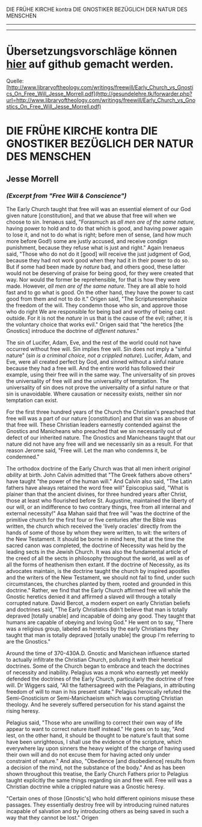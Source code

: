<!--t DIE FRÜHE KIRCHE kontra DIE GNOSTIKER BEZÜGLICH DER NATUR DES MENSCHEN - in Arbeit (0% übersetzt) t-->
<!--d d-->

DIE FRÜHE KIRCHE kontra DIE GNOSTIKER BEZÜGLICH DER NATUR DES MENSCHEN

- - - 
- - -

# Übersetzungsvorschläge können [hier](https://github.com/gesundelehre/gesundelehre_translate/blob/master/content/freier-wille-kontra-totale-verderbtheit/die-fruehe-kirche-kontra-die-gnostiker-bezueglich-der-natur-des-menschen.md) auf github gemacht werden.

Quelle: [http://www.libraryoftheology.com/writings/freewill/Early_Church_vs_Gnostics_On_Free_Will_Jesse_Morrell.pdf](http://gesundelehre.tk/forwarder.php?url=http://www.libraryoftheology.com/writings/freewill/Early_Church_vs_Gnostics_On_Free_Will_Jesse_Morrell.pdf)

# DIE FRÜHE KIRCHE kontra DIE GNOSTIKER BEZÜGLICH DER NATUR DES MENSCHEN

## Jesse Morrell

### _(Excerpt from "Free Will & Conscience")_

The Early Church taught that free will was an essential element of our God given nature [constitution], and that we abuse that free will when we choose to sin. Irenaeus said, "Forasmuch as _all men are of the same nature,_ having power to hold and to do that which is good, and having power again to lose it, and not to do what is right; before men of sense, (and how much more before God!) some are justly accused, and receive condign punishment, because they refuse what is just and right." Again Irenaeus said, "Those who do not do it [good] will receive the just judgment of God, because they had not work good when they had it in their power to do so. But if some had been made by _nature_ bad, and others good, these latter would not be deserving of praise for being good, for they were created that way. Nor would the former be reprehensible, for that is how they were made. However, _all men are of the same nature_. They are all able to hold fast and to go what is good. On the other hand, they have the power to cast good from them and not to do it." Origen said, "The Scripturesemphasize the freedom of the will. They condemn those who sin, and approve those who do right We are responsible for being bad and worthy of being cast outside. For it is not the _nature_ in us that is the cause of the evil; rather, it is the voluntary choice that works evil." Origen said that "the heretics [the Gnostics] introduce the doctrine of _different natures_."

The sin of Lucifer, Adam, Eve, and the rest of the world could not have occurred without free will. Sin implies free will. Sin does not imply a "sinful nature" (_sin is a_ _criminal choice, not a crippled nature_). Lucifer, Adam, and Eve, were all created perfect by God, and sinned without a sinful nature because they had a free will. And the entire world has followed their example, using their free will in the same way. The universality of sin proves the universality of free will and the universality of temptation. The universality of sin does not prove the universality of a sinful nature or that sin is unavoidable. Where causation or necessity exists, neither sin nor temptation can exist.

For the first three hundred years of the Church the Christian's preached that free will was a part of our nature [constitution] and that sin was an abuse of that free will. These Christian leaders earnestly contended against the Gnostics and Manicheans who preached that we sin necessarily out of defect of our inherited nature. The Gnostics and Manicheans taught that our nature did not have any free will and we necessarily sin as a result. For that reason Jerome said, "Free will. Let the man who condemns it, be condemned."

The orthodox doctrine of the Early Church was that all men inherit _original_ _ability_ at birth. John Calvin admitted that "The Greek fathers above others" have taught "the power of the human will." And Calvin also said, "The Latin fathers have always retained the word free will" Episcopius said, "What is plainer than that the ancient divines, for three hundred years after Christ, those at least who flourished before St. Augustine, maintained the liberty of our will, or an indifference to two contrary things, free from all internal and external necessity!" Asa Mahan said that free will "was the doctrine of the primitive church for the first four or five centuries after the Bible was written, the church which received the 'lively oracles' directly from the hands of some of those by whom they were written, to wit: the writers of the New Testament. It should be borne in mind here, that at the time the sacred canon was completed, the doctrine of Necessity was held by the leading sects in the Jewish Church. It was also the fundamental article of the creed of all the sects in philosophy throughout the world, as well as of all the forms of heathenism then extant. If the doctrine of Necessity, as its advocates maintain, is the doctrine taught the church by inspired apostles and the writers of the New Testament, we should not fail to find, under such circumstances, the churches planted by them, rooted and grounded in this doctrine." Rather, we find that the Early Church affirmed free will while the Gnostic heretics denied it and affirmed a slaved will through a totally corrupted nature. David Bercot, a modern expert on early Christian beliefs and doctrines said, "The Early Christians didn't believe that man is totally depraved [totally unable] and incapable of doing any good. They taught that humans are capable of obeying and loving God." He went on to say, "There was a religious group, labeled as heretics by the early Christians they taught that man is totally depraved [totally unable] the group I'm referring to are the Gnostics."

Around the time of 370-430A.D. Gnostic and Manichean influence started to actually infiltrate the Christian Church, polluting it with their heretical doctrines. Some of the Church began to embrace and teach the doctrines of necessity and inability. Pelagius was a monk who earnestly yet meekly defended the doctrines of the Early Church, particularly the doctrine of free will. Dr Wiggers said, "All the fathersagreed with the Pelagians, in attributing freedom of will to man in his present state." Pelagius heroically refuted the Semi-Gnosticism or Semi-Manichaeism which was corrupting Christian theology. And he severely suffered persecution for his stand against the rising heresy.

Pelagius said, "Those who are unwilling to correct their own way of life appear to want to correct nature itself instead." He goes on to say, "And lest, on the other hand, it should be thought to be nature's fault that some have been unrighteous, I shall use the evidence of the scripture, which everywhere lay upon sinners the heavy weight of the charge of having used their own will and do not excuse them for having acted only under constraint of nature." And also, "Obedience [and disobedience] results from a decision of the mind, not the substance of the body." And as has been shown throughout this treatise, the Early Church Fathers prior to Pelagius taught explicitly the same things regarding sin and free will. Free will was a Christian doctrine while a crippled nature was a Gnostic heresy.

"Certain ones of those [Gnostic's] who hold different opinions misuse these passages. They essentially destroy free will by introducing ruined natures incapable of salvation and by introducing others as being saved in such a way that they cannot be lost." Origen